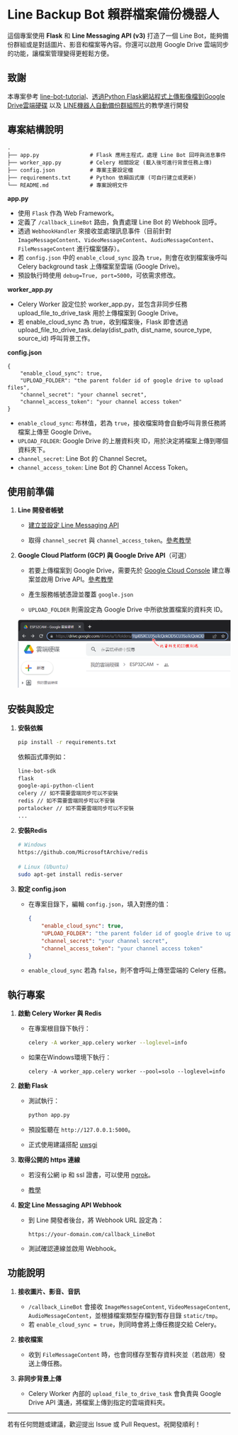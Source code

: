 # Line Backup Bot 賴群檔案備份機器人

這個專案使用 **Flask** 和 **Line Messaging API (v3)** 打造了一個 Line Bot，能夠備份群組或是對話圖片、影音和檔案等內容。你還可以啟用 Google Drive 雲端同步的功能，讓檔案管理變得更輕鬆方便。

## 致謝
本專案參考 [line-bot-tutorial](https://github.com/yaoandy107/line-bot-tutorial)、[透過Python Flask網站程式上傳影像檔到Google Drive雲端硬碟](https://swf.com.tw/?p=1776) 以及 [LINE機器人自動備份群組照片](https://www.hanksvba.com/posts/3782846762/)的教學進行開發



## 專案結構說明

```
.
├── app.py                # Flask 應用主程式，處理 Line Bot 回呼與消息事件
├── worker_app.py         # Celery 相關設定 (載入後可進行背景任務上傳)
├── config.json           # 專案主要設定檔
├── requirements.txt      # Python 依賴函式庫 (可自行建立或更新)
└── README.md             # 專案說明文件
```

**app.py**  

- 使用 `Flask` 作為 Web Framework。
- 定義了 `/callback_LineBot` 路由，負責處理 Line Bot 的 Webhook 回呼。  
- 透過 `WebhookHandler` 來接收並處理訊息事件（目前針對 `ImageMessageContent`、`VideoMessageContent`、`AudioMessageContent`、`FileMessageContent` 進行檔案儲存）。  
- 若 `config.json` 中的 `enable_cloud_sync` 設為 `true`，則會在收到檔案後呼叫 Celery background task 上傳檔案至雲端 (Google Drive)。  
- 預設執行時使用 `debug=True, port=5000`，可依需求修改。

**worker_app.py**  

- Celery Worker 設定位於 worker_app.py，並包含非同步任務 upload_file_to_drive_task 用於上傳檔案到 Google Drive。
- 若 enable_cloud_sync 為 true，收到檔案後，Flask 即會透過 upload_file_to_drive_task.delay(dist_path, dist_name, source_type, source_id) 呼叫背景工作。

**config.json**  
```
{
    "enable_cloud_sync": true,
    "UPLOAD_FOLDER": "the parent folder id of google drive to upload files",
    "channel_secret": "your channel secret",
    "channel_access_token": "your channel access token"
}
```

- `enable_cloud_sync`: 布林值，若為 `true`，接收檔案時會自動呼叫背景任務將檔案上傳至 Google Drive。  
- `UPLOAD_FOLDER`: Google Drive 的上層資料夾 ID，用於決定將檔案上傳到哪個資料夾下。  
- `channel_secret`: Line Bot 的 Channel Secret。  
- `channel_access_token`: Line Bot 的 Channel Access Token。



## 使用前準備

1. **Line 開發者帳號**  
   - [建立並設定 Line Messaging API](https://developers.line.biz/en/)  

   - 取得 `channel_secret` 與 `channel_access_token`。[參考教學](https://github.com/yaoandy107/line-bot-tutorial)

2. **Google Cloud Platform (GCP) 與 Google Drive API**（可選）  
   - 若要上傳檔案到 Google Drive，需要先於 [Google Cloud Console](https://console.cloud.google.com/) 建立專案並啟用 Drive API。[參考教學](https://swf.com.tw/?p=1776)

   - 產生服務帳號憑證並覆蓋 `google.json`

   - `UPLOAD_FOLDER` 則需設定為 Google Drive 中所欲放置檔案的資料夾 ID。

   ![alt text](image/image.png)



## 安裝與設定

1. **安裝依賴**  
   
   ```bash
   pip install -r requirements.txt
   ```
   依賴函式庫例如：
   ```txt
   line-bot-sdk
   flask
   google-api-python-client
   celery // 如不需要雲端同步可以不安裝
   redis // 如不需要雲端同步可以不安裝
   portalocker // 如不需要雲端同步可以不安裝
   ...
   ```

2. **安裝Redis**
    ```bash
    # Windows
    https://github.com/MicrosoftArchive/redis

    # Linux (Ubuntu)
    sudo apt-get install redis-server
    ```

3. **設定 config.json**  
   - 在專案目錄下，編輯 `config.json`，填入對應的值：
     ```json
     {
         "enable_cloud_sync": true,
         "UPLOAD_FOLDER": "the parent folder id of google drive to upload files",
         "channel_secret": "your channel secret",
         "channel_access_token": "your channel access token"
     }
     ```
   - `enable_cloud_sync` 若為 `false`，則不會呼叫上傳至雲端的 Celery 任務。

## 執行專案

1. **啟動 Celery Worker 與 Redis**  
   - 在專案根目錄下執行：
     ```bash
     celery -A worker_app.celery worker --loglevel=info
     ```
   - 如果在Windows環境下執行：
     ```
     celery -A worker_app.celery worker --pool=solo --loglevel=info
     ```

2. **啟動 Flask**  
   - 測試執行：
     ```bash
     python app.py
     ```
   - 預設監聽在 `http://127.0.0.1:5000`。

   - 正式使用建議搭配 [uwsgi](https://hackmd.io/@luluxiu/By2ZsccgT)

3. **取得公開的 https 連線** 
   - 若沒有公網 ip 和 ssl 證書，可以使用 [ngrok](https://www.google.com/url?sa=t&rct=j&q=&esrc=s&source=web&cd=&cad=rja&uact=8&ved=2ahUKEwjywb6B-uOKAxWaka8BHViqLX0QFnoECAwQAQ&url=https%3A%2F%2Fngrok.com%2F&usg=AOvVaw0qg9kSksx3M4uUIoIqmJI3&opi=89978449)。

   - [教學](https://ithelp.ithome.com.tw/m/articles/10295654)

4. **設定 Line Messaging API Webhook**  
   - 到 Line 開發者後台，將 Webhook URL 設定為：
     ```
     https://your-domain.com/callback_LineBot
     ```
   - 測試確認連線並啟用 Webhook。



## 功能說明

1. **接收圖片、影音、音訊**  
   - `/callback_LineBot` 會接收 `ImageMessageContent`, `VideoMessageContent`, `AudioMessageContent`，並根據檔案類型存檔到暫存目錄 `static/tmp`。  
   - 若 `enable_cloud_sync = true`，則同時會將上傳任務提交給 Celery。

2. **接收檔案**  
   - 收到 `FileMessageContent` 時，也會同樣存至暫存資料夾並（若啟用）發送上傳任務。

3. **非同步背景上傳**  
   - Celery Worker 內部的 `upload_file_to_drive_task` 會負責與 Google Drive API 溝通，將檔案上傳到指定的雲端資料夾。  

---

若有任何問題或建議，歡迎提出 Issue 或 Pull Request。祝開發順利！
